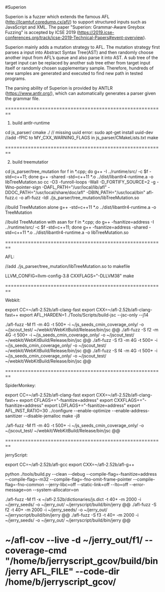 #Superion

Superion is a fuzzer which extends the famous AFL (http://lcamtuf.coredump.cx/afl/) to support structured inputs such as JavaScript and XML. The paper "Superion: Grammar-Aware Greybox Fuzzing" is accepted by ICSE 2019 (https://2019.icse-conferences.org/track/icse-2019-Technical-Papers#event-overview). 

Superion mainly adds a mutation strategy to AFL. The mutation strategy first parses a input into Abstract Syntax Tree(AST)  and then randomly choose another input from AFL’s queue and also parse it into AST. A sub tree of the target input can be replaced by another sub tree ether from target input itself or randomly chosen supplementary sample. Therefore, hundreds of new samples are generated and executed to find new path in tested programs.

The parsing ability of Superion is provided by ANTLR (https://www.antlr.org/), which can automatically generates a parser given the grammar file. 

========================================================

1. build antlr-runtime

cd js_parser/
cmake ./
// missing uuid error: sudo apt-get install uuid-dev
//add -fPIC to MY_CXX_WARNING_FLAGS in js_parser/CMakeLists.txt
make

========================================================

2. build treemutatior

cd js_parser/tree_mutation
for f in *.cpp; do g++ -I ../runtime/src/ -c $f -std=c++11; done
g++ -shared -std=c++11 *.o ../dist/libantlr4-runtime.a  -o libTreeMutation.so
cc -O3 -funroll-loops -Wall -D_FORTIFY_SOURCE=2 -g -Wno-pointer-sign -DAFL_PATH=\"/usr/local/lib/afl\" -DDOC_PATH=\"/usr/local/share/doc/afl\" -DBIN_PATH=\"/usr/local/bin\" afl-fuzz.c -o afl-fuzz -ldl ./js_parser/tree_mutation/libTreeMutation.so

//build TreeMutation alone
g++ -std=c++11 *.o ../dist/libantlr4-runtime.a  -o TreeMutation

//build TreeMutation with asan
for f in *.cpp; do g++ -fsanitize=address -I ../runtime/src/ -c $f -std=c++11; done
g++ -fsanitize=address -shared -std=c++11 *.o ../dist/libantlr4-runtime.a  -o libTreeMutation.so

========================================================

AFL:

//add ./js_parser/tree_mutation/libTreeMutation.so to makefile

LLVM_CONFIG=llvm-config-3.8 CXXFLAGS="-DLLVM38" make

========================================================

Webkit:

export CC=~/afl-2.52b/afl-clang-fast
export CXX=~/afl-2.52b/afl-clang-fast++
export AFL_HARDEN=1
./Tools/Scripts/build-jsc --jsc-only --j14

./afl-fuzz -M f1 -m 4G -t 500+ -i ~/js_seeds_cmin_coverage_only/ -o ~/jscout_test/ ~/webkit/WebKitBuild/Release/bin/jsc @@
./afl-fuzz -S f2 -m 4G -t 500+ -i ~/js_seeds_cmin_coverage_only/ -o ~/jscout_test/ ~/webkit/WebKitBuild/Release/bin/jsc @@
./afl-fuzz -S f3 -m 4G -t 500+ -i ~/js_seeds_cmin_coverage_only/ -o ~/jscout_test/ ~/webkit/WebKitBuild/Release/bin/jsc @@
./afl-fuzz -S f4 -m 4G -t 500+ -i ~/js_seeds_cmin_coverage_only/ -o ~/jscout_test/ ~/webkit/WebKitBuild/Release/bin/jsc @@

========================================================

SpiderMonkey:

export CC=~/afl-2.52b/afl-clang-fast
export CXX=~/afl-2.52b/afl-clang-fast++
export CFLAGS+="-fsanitize=address"
export CXXFLAGS+="-fsanitize=address"
export LDFLAGS+="-fsanitize=address"
export AFL_INST_RATIO=30
../configure --enable-optimize --enable-address-sanitizer --disable-jemalloc
make -j8

./afl-fuzz -M f1 -m 4G -t 500+ -i ~/js_seeds_cmin_coverage_only/ -o ~/jscout_test/ ~/webkit/WebKitBuild/Release/bin/jsc @@

========================================================

jerryScript:

export CC=~/afl-2.52b/afl-gcc
export CXX=~/afl-2.52b/afl-g++

python ./tools/build.py --clean --debug --compile-flag=-fsanitize=address --compile-flag=-m32 --compile-flag=-fno-omit-frame-pointer --compile-flag=-fno-common --jerry-libc=off --static-link=off --lto=off --error-message=on --system-allocator=on

./afl-fuzz -M f1 -x ~/afl-2.52b/dictionaries/js.dict -t 40+ -m 2000 -i ~/jerry_seeds/ -o ~/jerry_out/ ~/jerryscript/build/bin/jerry @@
./afl-fuzz -S f2 -t 40+ -m 2000 -i ~/jerry_seeds/ -o ~/jerry_out/ ~/jerryscript/build/bin/jerry @@
./afl-fuzz -S f3 -t 40+ -m 2000 -i ~/jerry_seeds/ -o ~/jerry_out/ ~/jerryscript/build/bin/jerry @@

~/afl-cov --live -d ~/jerry_out/f1/ --coverage-cmd "/home/b/jerryscript_gcov/build/bin/jerry AFL_FILE" --code-dir /home/b/jerryscript_gcov/
========================================================
